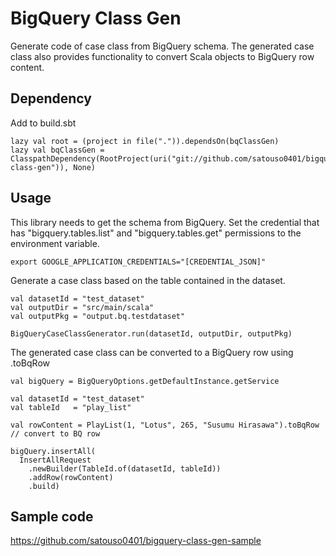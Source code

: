 BigQuery Class Gen
==================

Generate code of case class from BigQuery schema.
The generated case class also provides functionality to convert Scala objects to BigQuery row content.

## Dependency

Add to build.sbt

```
lazy val root = (project in file(".")).dependsOn(bqClassGen)
lazy val bqClassGen = ClasspathDependency(RootProject(uri("git://github.com/satouso0401/bigquery-class-gen")), None)
```

## Usage

This library needs to get the schema from BigQuery. Set the credential that has "bigquery.tables.list" and "bigquery.tables.get" permissions to the environment variable.

```
export GOOGLE_APPLICATION_CREDENTIALS="[CREDENTIAL_JSON]"
```

Generate a case class based on the table contained in the dataset.

```
val datasetId = "test_dataset"
val outputDir = "src/main/scala"
val outputPkg = "output.bq.testdataset"

BigQueryCaseClassGenerator.run(datasetId, outputDir, outputPkg)
```

The generated case class can be converted to a BigQuery row using .toBqRow

```
val bigQuery = BigQueryOptions.getDefaultInstance.getService

val datasetId = "test_dataset"
val tableId   = "play_list"

val rowContent = PlayList(1, "Lotus", 265, "Susumu Hirasawa").toBqRow // convert to BQ row

bigQuery.insertAll(
  InsertAllRequest
    .newBuilder(TableId.of(datasetId, tableId))
    .addRow(rowContent)
    .build)

```

## Sample code

https://github.com/satouso0401/bigquery-class-gen-sample
